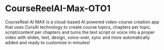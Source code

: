 # CourseReelAI-Max-OTO1
CourseReel AI MAX is a cloud-based AI powered video-course creation app that uses CorsAI technology to create course topics, chapters per topic, script/content per chapters and turns the text script or voice into a proper video with slides, text, design, voice-over, sync and more automatically added and ready to customize in minutes!
